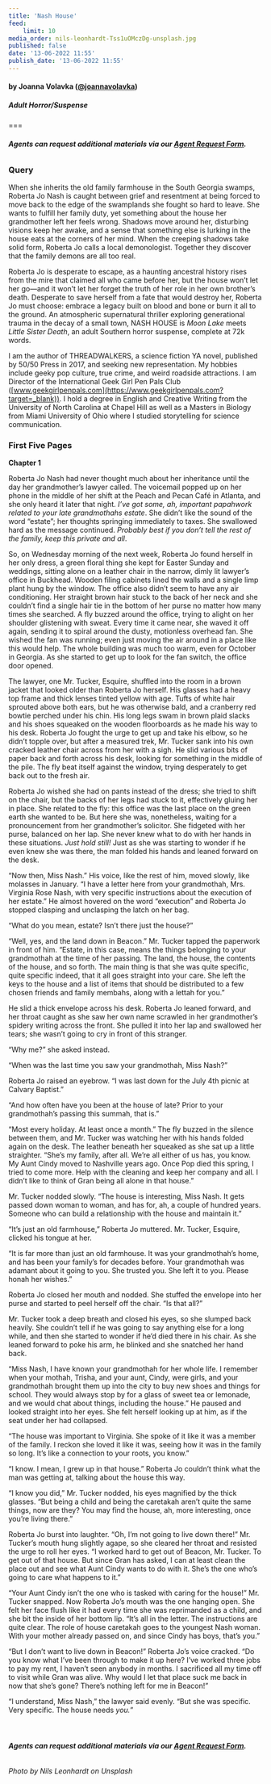 ```yaml
---
title: 'Nash House'
feed:
    limit: 10
media_order: nils-leonhardt-Tss1uOMczDg-unsplash.jpg
published: false
date: '13-06-2022 11:55'
publish_date: '13-06-2022 11:55'
---
```


#### by Joanna Volavka ([@joannavolavka](https://twitter.com/joannavolavka?target=_blank))

##### Adult Horror/Suspense

===

###### **Agents can request additional materials via our [Agent Request Form](https://forms.gle/ttzaGQHoahEnkN6h6?target=_blank).**

### Query

When she inherits the old family farmhouse in the South Georgia swamps, Roberta Jo Nash is caught between grief and resentment at being forced to move back to the edge of the swamplands she fought so hard to leave. She wants to fulfill her family duty, yet something about the house her grandmother left her feels wrong. Shadows move around her, disturbing visions keep her awake, and a sense that something else is lurking in the house eats at the corners of her mind. When the creeping shadows take solid form, Roberta Jo calls a local demonologist. Together they discover that the family demons are all too real.

Roberta Jo is desperate to escape, as a haunting ancestral history rises from the mire that claimed all who came before her, but the house won’t let her go—and it won’t let her forget the truth of her role in her own brother’s death. Desperate to save herself from a fate that would destroy her, Roberta Jo must choose: embrace a legacy built on blood and bone or burn it all to the ground. An atmospheric supernatural thriller exploring generational trauma in the decay of a small town, NASH HOUSE is _Moon Lake_ meets _Little Sister Death_, an adult Southern horror suspense, complete at 72k words. 

I am the author of THREADWALKERS, a science fiction YA novel, published by 50/50 Press in 2017, and seeking new representation. My hobbies include geeky pop culture, true crime, and weird roadside attractions. I am Director of the International Geek Girl Pen Pals Club ([www.geekgirlpenpals.com](https://www.geekgirlpenpals.com?target=_blank)). I hold a degree in English and Creative Writing from the University of North Carolina at Chapel Hill as well as a Masters in Biology from Miami University of Ohio where I studied storytelling for science communication. 

### First Five Pages

**Chapter 1**

Roberta Jo Nash had never thought much about her inheritance until the day her grandmother’s lawyer called. The voicemail popped up on her phone in the middle of her shift at the Peach and Pecan Café in Atlanta, and she only heard it later that night. _I’ve got some, ah, important papahwork related to your late grandmothahs estate_. She didn’t like the sound of the word “estate”; her thoughts springing immediately to taxes. She swallowed hard as the message continued. _Probably best if you don’t tell the rest of the family, keep this private and all_. 

So, on Wednesday morning of the next week, Roberta Jo found herself in her only dress, a green floral thing she kept for Easter Sunday and weddings, sitting alone on a leather chair in the narrow, dimly lit lawyer’s office in Buckhead. Wooden filing cabinets lined the walls and a single limp plant hung by the window. The office also didn’t seem to have any air conditioning. Her straight brown hair stuck to the back of her neck and she couldn’t find a single hair tie in the bottom of her purse no matter how many times she searched. A fly buzzed around the office, trying to alight on her shoulder glistening with sweat. Every time it came near, she waved it off again, sending it to spiral around the dusty, motionless overhead fan. She wished the fan was running; even just moving the air around in a place like this would help. The whole building was much too warm, even for October in Georgia. As she started to get up to look for the fan switch, the office door opened. 

The lawyer, one Mr. Tucker, Esquire, shuffled into the room in a brown jacket that looked older than Roberta Jo herself. His glasses had a heavy top frame and thick lenses tinted yellow with age. Tufts of white hair sprouted above both ears, but he was otherwise bald, and a cranberry red bowtie perched under his chin. His long legs swam in brown plaid slacks and his shoes squeaked on the wooden floorboards as he made his way to his desk. Roberta Jo fought the urge to get up and take his elbow, so he didn’t topple over, but after a measured trek, Mr. Tucker sank into his own cracked leather chair across from her with a sigh. He slid various bits of paper back and forth across his desk, looking for something in the middle of the pile. The fly beat itself against the window, trying desperately to get back out to the fresh air. 

Roberta Jo wished she had on pants instead of the dress; she tried to shift on the chair, but the backs of her legs had stuck to it, effectively gluing her in place. She related to the fly: this office was the last place on the green earth she wanted to be. But here she was, nonetheless, waiting for a pronouncement from her grandmother’s solicitor. She fidgeted with her purse, balanced on her lap. She never knew what to do with her hands in these situations. _Just hold still!_ Just as she was starting to wonder if he even knew she was there, the man folded his hands and leaned forward on the desk. 

“Now then, Miss Nash.” His voice, like the rest of him, moved slowly, like molasses in January. “I have a letter here from your grandmothah, Mrs. Virginia Rose Nash, with very specific instructions about the execution of her estate.” He almost hovered on the word “execution” and Roberta Jo stopped clasping and unclasping the latch on her bag.

“What do you mean, estate? Isn’t there just the house?” 

“Well, yes, and the land down in Beacon.” Mr. Tucker tapped the paperwork in front of him. “Estate, in this case, means the things belonging to your grandmothah at the time of her passing. The land, the house, the contents of the house, and so forth. The main thing is that she was quite specific, quite specific indeed, that it all goes straight into your care. She left the keys to the house and a list of items that should be distributed to a few chosen friends and family membahs, along with a lettah for you.” 

He slid a thick envelope across his desk. Roberta Jo leaned forward, and her throat caught as she saw her own name scrawled in her grandmother’s spidery writing across the front. She pulled it into her lap and swallowed her tears; she wasn’t going to cry in front of this stranger. 

“Why me?” she asked instead. 

“When was the last time you saw your grandmothah, Miss Nash?” 

Roberta Jo raised an eyebrow. “I was last down for the July 4th picnic at Calvary Baptist.” 

“And how often have you been at the house of late? Prior to your grandmothah’s passing this summah, that is.” 

“Most every holiday. At least once a month.” The fly buzzed in the silence between them, and Mr. Tucker was watching her with his hands folded again on the desk. The leather beneath her squeaked as she sat up a little straighter. “She’s my family, after all. We’re all either of us has, you know. My Aunt Cindy moved to Nashville years ago. Once Pop died this spring, I tried to come more. Help with the cleaning and keep her company and all. I didn’t like to think of Gran being all alone in that house.” 

Mr. Tucker nodded slowly. “The house is interesting, Miss Nash. It gets passed down woman to woman, and has for, ah, a couple of hundred years. Someone who can build a relationship with the house and maintain it.” 

“It’s just an old farmhouse,” Roberta Jo muttered. Mr. Tucker, Esquire, clicked his tongue at her. 

“It is far more than just an old farmhouse. It was your grandmothah’s home, and has been your family’s for decades before. Your grandmothah was adamant about it going to you. She trusted you. She left it to you. Please honah her wishes.” 

Roberta Jo closed her mouth and nodded. She stuffed the envelope into her purse and started to peel herself off the chair. “Is that all?” 

Mr. Tucker took a deep breath and closed his eyes, so she slumped back heavily. She couldn’t tell if he was going to say anything else for a long while, and then she started to wonder if he’d died there in his chair. As she leaned forward to poke his arm, he blinked and she snatched her hand back. 

“Miss Nash, I have known your grandmothah for her whole life. I remember when your mothah, Trisha, and your aunt, Cindy, were girls, and your grandmothah brought them up into the city to buy new shoes and things for school. They would always stop by for a glass of sweet tea or lemonade, and we would chat about things, including the house.” He paused and looked straight into her eyes. She felt herself looking up at him, as if the seat under her had collapsed.  

“The house was important to Virginia. She spoke of it like it was a member of the family. I reckon she loved it like it was, seeing how it was in the family so long. It’s like a connection to your roots, you know.” 

“I know. I mean, I grew up in that house.” Roberta Jo couldn’t think what the man was getting at, talking about the house this way. 

“I know you did,” Mr. Tucker nodded, his eyes magnified by the thick glasses. “But being a child and being the caretakah aren’t quite the same things, now are they? You may find the house, ah, more interesting, once you’re living there.” 

Roberta Jo burst into laughter. “Oh, I’m not going to live down there!” Mr. Tucker’s mouth hung slightly agape, so she cleared her throat and resisted the urge to roll her eyes. “I worked hard to get out of Beacon, Mr. Tucker. To get out of that house. But since Gran has asked, I can at least clean the place out and see what Aunt Cindy wants to do with it. She’s the one who’s going to care what happens to it.” 

“Your Aunt Cindy isn’t the one who is tasked with caring for the house!” Mr. Tucker snapped. Now Roberta Jo’s mouth was the one hanging open. She felt her face flush like it had every time she was reprimanded as a child, and she bit the inside of her bottom lip. “It’s all in the letter. The instructions are quite clear. The role of house caretakah goes to the youngest Nash woman. With your mother already passed on, and since Cindy has boys, that’s you.” 

“But I don’t want to live down in Beacon!” Roberta Jo’s voice cracked. “Do you know what I’ve been through to make it up here? I’ve worked three jobs to pay my rent, I haven’t seen anybody in months. I sacrificed all my time off to visit while Gran was alive. Why would I let that place suck me back in now that she’s gone? There’s nothing left for me in Beacon!” 

“I understand, Miss Nash,” the lawyer said evenly. “But she was specific. Very specific. The house needs _you._”
</br>
</br>
</br>
###### **Agents can request additional materials via our [Agent Request Form](https://forms.gle/ttzaGQHoahEnkN6h6?target=_blank).**
###### Photo by Nils Leonhardt on Unsplash